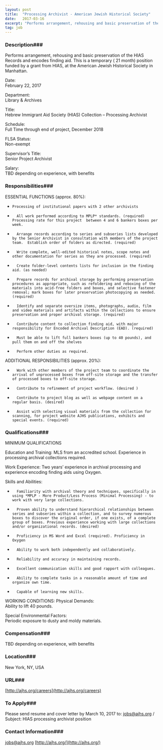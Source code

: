 ```yaml
---
layout: post
title:  "Processing Archivist - American Jewish Historical Society"
date:   2017-03-16
excerpt: "Performs arrangement, rehousing and basic preservation of the HIAS Records and encodes finding aid. This is a temporary ( 21 month) position funded by a grant from HIAS, at the American Jewish Historical Society in Manhattan. Date: February 22, 2017 Department: Library & Archives Title: Hebrew Immigrant Aid Society (HIAS)..."
tag: job
---
```


### Description###

Performs arrangement, rehousing and basic preservation of the HIAS Records and encodes finding aid.  This is a temporary ( 21 month) position funded by a grant from HIAS, at the American Jewish Historical Society in Manhattan.


Date:                         
February 22, 2017

Department:               
Library & Archives

Title:                        
Hebrew Immigrant Aid Society (HIAS) Collection – Processing Archivist

Schedule:                  
Full Time through end of project, December 2018

FLSA Status:              
Non-exempt

Supervisor’s Title:         
Senior Project Archivist

Salary:                       
TBD depending on experience, with benefits


### Responsibilities###

ESSENTIAL FUNCTIONS (approx. 80%):
-     Processing of institutional papers with 2 other archivists
-       All work performed according to MPLP* standards. (required) Processing rate for this project  between 4 and 6 bankers boxes per week.
-       Arrange records according to series and subseries lists developed by the Senior Archivist in consultation with members of the project team.  Establish order of folders as directed. (required)
-       Write complete, well-edited historical notes, scope notes and other documentation for series as they are processed. (required)
-       Create folder-level contents lists for inclusion in the finding aid. (as needed)
-       Prepare records for archival storage by performing preservation procedures as appropriate, such as refoldering and reboxing of the materials into acid-free folders and boxes, and selective fastener removal; mark boxes for later preservation photocopying as needed. (required)
-       Identify and separate oversize items, photographs, audio, film and video materials and artifacts within the collections to ensure preservation and proper archival storage. (required)
-       Contribute content to collection finding aid, with major responsibility for Encoded Archival Description (EAD). (required)
-       Must be able to lift full bankers boxes (up to 40 pounds), and pull them on and off the shelves
-       Perform other duties as required.
 
ADDITIONAL RESPONSIBILITIES (approx. 20%):  
-       Work with other members of the project team to coordinate the arrival of unprocessed boxes from off-site storage and the transfer of processed boxes to off-site storage.
-       Contribute to refinement of project workflow. (desired )
-       Contribute to project blog as well as webpage content on a regular basis. (desired)
-       Assist with selecting visual materials from the collection for scanning, for project website AJHS publications, exhibits and special events. (required)


### Qualifications###

MINIMUM QUALIFICATIONS
 
Education and Training:  MLS from an accredited school. Experience in processing archival collections required.
 
Work Experience: Two years’ experience in archival processing and experience encoding finding aids using Oxygen.
 
Skills and Abilities: 
-       Familiarity with archival theory and techniques, specifically in using *MPLP - More Product/Less Process (Minimal Processing) - to work with very large collections.
-       Proven ability to understand hierarchical relationships between series and subseries within a collection, and to survey numerous boxes to discover the original order, if one exists, of a complete group of boxes. Previous experience working with large collections and/or organizational records. (desired)
-       Proficiency in MS Word and Excel (required). Proficiency in Oxygen
-       Ability to work both independently and collaboratively.
-       Reliability and accuracy in maintaining records.
-       Excellent communication skills and good rapport with colleagues.
-       Ability to complete tasks in a reasonable amount of time and organize own time.
-       Capable of learning new skills.

WORKING CONDITIONS: 
Physical Demands:  
Ability to lift 40 pounds.

Special Environmental Factors:         
Periodic exposure to dusty and moldy materials.


### Compensation###

TBD depending on experience, with benefits


### Location###

New York, NY, USA


### URL###

 [http://ajhs.org/careers](http://ajhs.org/careers)

### To Apply###

Please send resume and cover letter by March 10, 2017 to:
jobs@ajhs.org / Subject: HIAS processing archivist position




### Contact Information###

jobs@ajhs.org
[http://ajhs.org/](http://ajhs.org/)

